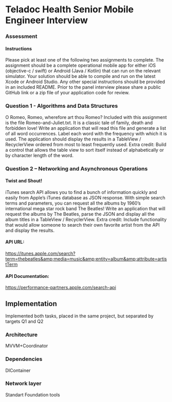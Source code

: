 # Teladoc Health Senior Mobile Engineer Interview
### Assessment
#### Instructions
Please pick at least one of the following two assignments to complete. The assignment should
be a complete operational mobile app for either iOS (objective-c / swift) or Android (Java /
Kotlin) that can run on the relevant simulator. Your solution should be able to compile and run
on the latest Xcode or Android Studio. Any other special instructions should be provided in an
included README. Prior to the panel interview please share a public GitHub link or a zip file of
your application code for review.
### Question 1 - Algorithms and Data Structures
O Romeo, Romeo, wherefore art thou Romeo?
Included with this assignment is the file Romeo-and-Juliet.txt. It is a classic tale of family, death
and forbidden love! Write an application that will read this file and generate a list of all word
occurrences. Label each word with the frequency with which it is used. The application should
display the results in a TableView / RecyclerView ordered from most to least frequently used.
Extra credit: Build a control that allows the table view to sort itself instead of alphabetically or
by character length of the word.
### Question 2 – Networking and Asynchronous Operations
#### Twist and Shout!
iTunes search API allows you to find a bunch of information quickly and easily from Apple’s
iTunes database as JSON response. With simple search terms and parameters, you can request
all the albums by 1960’s international mega star rock band The Beatles! Write an application
that will request the albums by The Beatles, parse the JSON and display all the album titles in a
TableView / RecyclerView.
Extra credit: Include functionality that would allow someone to search their own favorite
artist from the API and display the results.
#### API URL:
https://itunes.apple.com/search?term=thebeatles&amp;media=music&amp;entity=album&amp;attribute=artistTerm
#### API Documentation:
https://performance-partners.apple.com/search-api

## Implementation
Implemented both tasks, placed in the same project, but separated by targets Q1 and Q2
### Architecture
MVVM+Coordinator
### Dependencies
DIContainer
### Network layer
Standart Foundation tools
